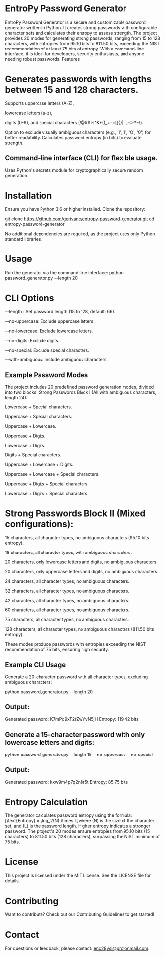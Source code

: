 # EntroPy Password Generator
EntroPy Password Generator is a secure and customizable password generator written in Python. It creates strong passwords with configurable character sets and calculates their entropy to assess strength. The project provides 20 modes for generating strong passwords, ranging from 15 to 128 characters, with entropies from 95.10 bits to 811.50 bits, exceeding the NIST recommendation of at least 75 bits of entropy. With a command-line interface, it is ideal for developers, security enthusiasts, and anyone needing robust passwords.
Features

# Generates passwords with lengths between 15 and 128 characters.
Supports uppercase letters (A-Z),

lowercase letters (a-z),

digits (0-9), and special characters (!@#$%^&*()_+-=[]{}|;:,.<>?~\\\).

Option to exclude visually ambiguous characters (e.g., 'I', 'l', 'O', '0') for better readability.
Calculates password entropy (in bits) to evaluate strength.

## Command-line interface (CLI) for flexible usage.
Uses Python's secrets module for cryptographically secure random generation.

# Installation

Ensure you have Python 3.6 or higher installed.
Clone the repository:

git clone https://github.com/gerivanc/entropy-password-generator.git
cd entropy-password-generator

No additional dependencies are required, as the project uses only Python standard libraries.

# Usage
Run the generator via the command-line interface:
python password_generator.py --length 20

# CLI Options

--length <length>: Set password length (15 to 128, default: 66).

--no-uppercase: Exclude uppercase letters.

--no-lowercase: Exclude lowercase letters.

--no-digits: Exclude digits.

--no-special: Exclude special characters.

--with-ambiguous: Include ambiguous characters.

## Example Password Modes
The project includes 20 predefined password generation modes, divided into two blocks:
Strong Passwords Block I (All with ambiguous characters, length 24):

Lowercase + Special characters.

Uppercase + Special characters.

Uppercase + Lowercase.

Uppercase + Digits.

Lowercase + Digits.

Digits + Special characters.

Uppercase + Lowercase + Digits.

Uppercase + Lowercase + Special characters.

Uppercase + Digits + Special characters.

Lowercase + Digits + Special characters.

# Strong Passwords Block II (Mixed configurations):

15 characters, all character types, no ambiguous characters (95.10 bits entropy).

18 characters, all character types, with ambiguous characters.

20 characters, only lowercase letters and digits, no ambiguous characters.

20 characters, only uppercase letters and digits, no ambiguous characters.

24 characters, all character types, no ambiguous characters.

32 characters, all character types, no ambiguous characters.

42 characters, all character types, no ambiguous characters.

60 characters, all character types, no ambiguous characters.

75 characters, all character types, no ambiguous characters.

128 characters, all character types, no ambiguous characters (811.50 bits entropy).

These modes produce passwords with entropies exceeding the NIST recommendation of 75 bits, ensuring high security.

## Example CLI Usage

Generate a 20-character password with all character types, excluding ambiguous characters:

python password_generator.py --length 20

## Output:

Generated password: K7mPq9xT2rZwYvN5jH
Entropy: 119.42 bits

## Generate a 15-character password with only lowercase letters and digits:

python password_generator.py --length 15 --no-uppercase --no-special

## Output:

Generated password: kxw9m4p7q2n8r5t
Entropy: 85.75 bits

# Entropy Calculation
The generator calculates password entropy using the formula:[\text{Entropy} = \log_2(N) \times L]where (N) is the size of the character set, and (L) is the password length. Higher entropy indicates a stronger password. The project's 20 modes ensure entropies from 95.10 bits (15 characters) to 811.50 bits (128 characters), surpassing the NIST minimum of 75 bits.

# License
This project is licensed under the MIT License. See the LICENSE file for details.

# Contributing
Want to contribute? Check out our Contributing Guidelines to get started!

# Contact
For questions or feedback, please contact: enc28ysi@protonmail.com.

